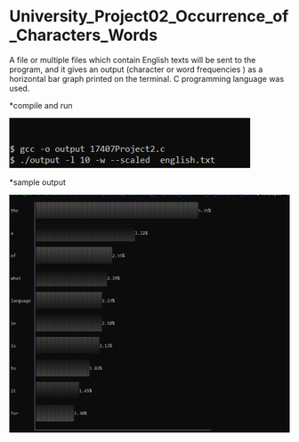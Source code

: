 # University_Project02_Occurrence_of_Characters_Words

A file or multiple files which contain English texts will be sent to the program, and it gives an output (character or word frequencies ) as a horizontal bar graph printed on the terminal.
C programming language was used.


*compile and run 
<br>

<img src='ss1.png'></img>

*sample output
<br>

<img src='ss2.png'></img>
